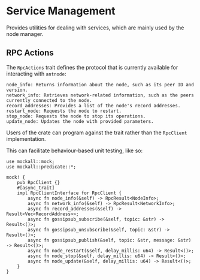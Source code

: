 # Service Management

Provides utilities for dealing with services, which are mainly used by the node manager.

## RPC Actions

The `RpcActions` trait defines the protocol that is currently available for interacting with `antnode`:

```
node_info: Returns information about the node, such as its peer ID and version.
network_info: Retrieves network-related information, such as the peers currently connected to the node.
record_addresses: Provides a list of the node's record addresses.
restart_node: Requests the node to restart.
stop_node: Requests the node to stop its operations.
update_node: Updates the node with provided parameters.
```

Users of the crate can program against the trait rather than the `RpcClient` implementation.

This can facilitate behaviour-based unit testing, like so:

```
use mockall::mock;
use mockall::predicate::*;

mock! {
    pub RpcClient {}
    #[async_trait]
    impl RpcClientInterface for RpcClient {
        async fn node_info(&self) -> RpcResult<NodeInfo>;
        async fn network_info(&self) -> RpcResult<NetworkInfo>;
        async fn record_addresses(&self) -> Result<Vec<RecordAddress>>;
        async fn gossipsub_subscribe(&self, topic: &str) -> Result<()>;
        async fn gossipsub_unsubscribe(&self, topic: &str) -> Result<()>;
        async fn gossipsub_publish(&self, topic: &str, message: &str) -> Result<()>;
        async fn node_restart(&self, delay_millis: u64) -> Result<()>;
        async fn node_stop(&self, delay_millis: u64) -> Result<()>;
        async fn node_update(&self, delay_millis: u64) -> Result<()>;
    }
}
```
